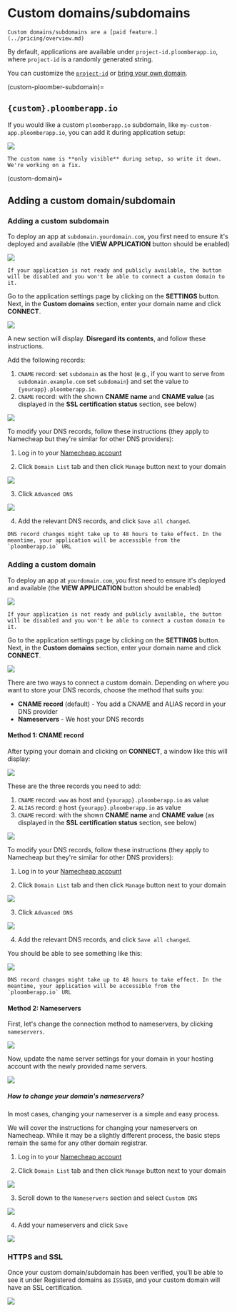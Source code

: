 # Custom domains/subdomains

```{important}
Custom domains/subdomains are a [paid feature.](../pricing/overview.md)
```

By default, applications are available under `project-id.ploomberapp.io`, where `project-id` is a randomly generated string.

You can customize the [`project-id`](custom-ploomber-subdomain) or [bring your own domain](custom-domain).

(custom-ploomber-subdomain)=
## `{custom}.ploomberapp.io`

If you would like a custom `ploomberapp.io` subdomain, like `my-custom-app.ploomberapp.io`, you can add it during application setup:

![](../static/custom-domains/custom-names.png)

```{warning}
The custom name is **only visible** during setup, so write it down. We're working on a fix.
```


(custom-domain)=
## Adding a custom domain/subdomain

### Adding a custom subdomain

To deploy an app at `subdomain.yourdomain.com`, you first need to ensure it's deployed and available (the **VIEW APPLICATION** button should be enabled)

![](../static/custom-domains/view-application.png)

```{warning}
If your application is not ready and publicly available, the button will be disabled and you won't be able to connect a custom domain to it.
```

Go to the application settings page by clicking on the **SETTINGS** button. Next, in the **Custom domains** section, enter your domain name and click **CONNECT**.

![](../static/custom-domains/custom-subdomain-section.png)


A new section will display. **Disregard its contents**, and follow these instructions.

Add the following records:

1. `CNAME` record: set `subdomain` as the host (e.g., if you want to serve from `subdomain.example.com` set `subdomain`) and set the value to `{yourapp}.ploomberapp.io`.
2. `CNAME` record: with the shown **CNAME name** and **CNAME value** (as displayed in the **SSL certification status** section, see below)

![](../static/custom-domains/ssl-cname-record.png)

To modify your DNS records, follow these instructions (they apply to Namecheap but they're similar for other DNS providers):

1. Log in to your [Namecheap account](https://www.namecheap.com/)

2. Click `Domain List` tab and then click `Manage` button next to your domain

![](../static/custom-domains/namecheap-domains.png)

3. Click `Advanced DNS`

![](../static/custom-domains/namecheap-advanced-dns.png)

4. Add the relevant DNS records, and click `Save all changed`.


```{important}
DNS record changes might take up to 48 hours to take effect. In the meantime, your application will be accessible from the `ploomberapp.io` URL
```


### Adding a custom domain

To deploy an app at `yourdomain.com`, you first need to ensure it's deployed and available (the **VIEW APPLICATION** button should be enabled)

![](../static/custom-domains/view-application.png)

```{warning}
If your application is not ready and publicly available, the button will be disabled and you won't be able to connect a custom domain to it.
```

Go to the application settings page by clicking on the **SETTINGS** button. Next, in the **Custom domains** section, enter your domain name and click **CONNECT**.

![](../static/custom-domains/custom-domains-section.png)

There are two ways to connect a custom domain. Depending on where you want to store your DNS records, choose the method that suits you:

* **CNAME record** (default) - You add a CNAME and ALIAS record in your DNS provider
* **Nameservers** - We host your DNS records



#### Method 1: CNAME record

After typing your domain and clicking on **CONNECT**, a window like this will display:

![](../static/custom-domains/pointing-change-dns-records.png)


These are the three records you need to add:

1. `CNAME` record: `www` as host and `{yourapp}.ploomberapp.io` as value
2. `ALIAS` record: `@` host `{yourapp}.ploomberapp.io` as value
3. `CNAME` record: with the shown **CNAME name** and **CNAME value** (as displayed in the **SSL certification status** section, see below)

![](../static/custom-domains/ssl-cname-record.png)

To modify your DNS records, follow these instructions (they apply to Namecheap but they're similar for other DNS providers):

1. Log in to your [Namecheap account](https://www.namecheap.com/)

2. Click `Domain List` tab and then click `Manage` button next to your domain

![](../static/custom-domains/namecheap-domains.png)

3. Click `Advanced DNS`

![](../static/custom-domains/namecheap-advanced-dns.png)

4. Add the relevant DNS records, and click `Save all changed`.

You should be able to see something like this:

![](../static/custom-domains/namecheap-updated-dns-records.png)


```{important}
DNS record changes might take up to 48 hours to take effect. In the meantime, your application will be accessible from the `ploomberapp.io` URL
```

#### Method 2: Nameservers

First, let's change the connection method to nameservers, by clicking `nameservers`.

![](../static/custom-domains/change-to-nameservers.png)


Now, update the name server settings for your domain in your hosting account with the newly provided name servers.

![](../static/custom-domains/nameservers.png)


##### How to change your domain's nameservers?

In most cases, changing your nameserver is a simple and easy process. 

We will cover the instructions for changing your nameservers on Namecheap. While it may be a slightly different process, the basic steps remain the same for any other domain registrar.

1. Log in to your [Namecheap account](https://www.namecheap.com/)

2. Click `Domain List` tab and then click `Manage` button next to your domain

![](../static/custom-domains/namecheap-domains.png)

3. Scroll down to the `Nameservers` section and select `Custom DNS`

![](../static/custom-domains/namecheap-select-custom-dns.png)

4. Add your nameservers and click `Save`

![](../static/custom-domains/namecheap-save-nameservers.png)


### HTTPS and SSL

Once your custom domain/subdomain has been verified, you'll be able to see it under Registered domains as `ISSUED`, and your custom domain will have an SSL certification.

![](../static/custom-domains/verified.png)

